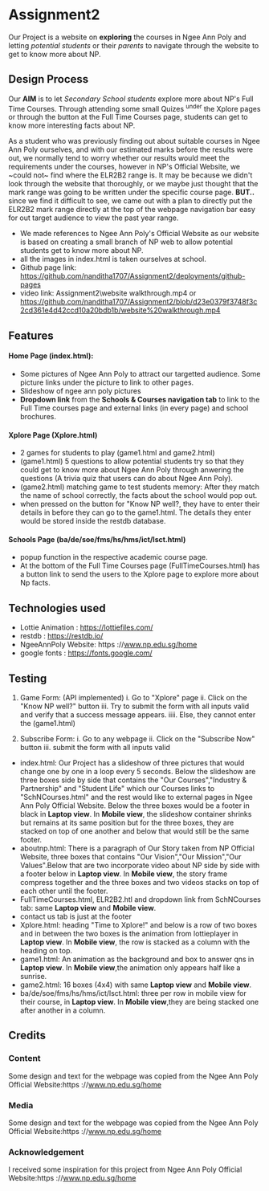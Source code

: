 # Assignment2
Our Project is a website on **exploring** the courses in Ngee Ann Poly and letting _potential students_ or their _parents_ to navigate through the website to get to know more about NP. 

## Design Process
Our **AIM** is to let _Secondary School students_ explore more about NP's Full Time Courses. Through attending some small Quizes <sup>under</sup> the Xplore pages or through the button at the Full Time Courses page, students can get to know more interesting facts about NP.

As a student who was previously finding out about suitable courses in Ngee Ann Poly ourselves, and with our estimated marks before the results were out, we normally tend to worry whether our results would meet the requirements under the courses, however in NP's Official Website, we ~could not~ find where the ELR2B2 range is. It may be because we didn't look through the website that thoroughly, or we maybe just thought that the mark range was going to be written under the specific course page. **BUT..** since we find it difficult to see, we came out with a plan to directly put the ELR2B2 mark range directly at the top of the webpage navigation bar easy for out target audience to view the past year range. 

- We made references to Ngee Ann Poly's Official Website as our website is based on creating a small branch of NP web to allow potential students get to know more about NP.
- all the images in index.html is taken ourselves at school.
- Github page link: https://github.com/nanditha1707/Assignment2/deployments/github-pages
- video link: Assignment2\website walkthrough.mp4 or https://github.com/nanditha1707/Assignment2/blob/d23e0379f3748f3c2cd361e4d42ccd10a20bdb1b/website%20walkthrough.mp4

## Features
#### Home Page (index.html): 
- Some pictures of Ngee Ann Poly to attract our targetted audience. Some picture links under the picture to link to other pages.
- Slideshow of ngee ann poly pictures 
- **Dropdown link** from the **Schools & Courses navigation tab** to link to the Full Time courses page and external links (in every page) and school brochures.

#### Xplore Page (Xplore.html)
- 2 games for students to play (game1.html and game2.html)
- (game1.html) 5 questions to allow potential students try so that they could get to know more about Ngee Ann Poly through anwering the questions (A trivia quiz that users can do about Ngee Ann Poly).
- (game2.html) matching game to test students memory: After they match the name of school correctly, the facts about the school would pop out.
- when pressed on the button for "Know NP well?, they have to enter their details in before they can go to the game1.html. The details they enter would be stored inside the restdb database.
  
#### Schools Page (ba/de/soe/fms/hs/hms/ict/lsct.html)
- popup function in the respective academic course page.
- At the bottom of the Full Time Courses page (FullTimeCourses.html) has a button link to send the users to the Xplore page to explore more about Np facts.
  
## Technologies used
+ Lottie Animation : https://lottiefiles.com/
+ restdb : https://restdb.io/
+ NgeeAnnPoly Website: https ://www.np.edu.sg/home
+ google fonts : https://fonts.google.com/
  
## Testing
1. Game Form: (API implemented)
  i. Go to "Xplore" page
  ii. Click on the "Know NP well?" button
  iii. Try to submit the form with all inputs valid and verify that a success message appears.
  iiii. Else, they cannot enter the (game1.html)

2. Subscribe Form:
  i. Go to any webpage
  ii. Click on the "Subscribe Now" button
  iii. submit the form with all inputs valid

- index.html: Our Project has a slideshow of three pictures that would change one by one in a loop every 5 seconds. Below the slideshow are three boxes side by side that contains the "Our Courses","Industry & Partnership" and "Student Life" which our Courses links to "SchNCourses.html" and the rest would like to external pages in Ngee Ann Poly Official Website. Below the three boxes would be a footer in black in **Laptop view**. In **Mobile view**, the slideshow container shrinks but remains at its same position but for the three boxes, they are stacked on top of one another and below that would still be the same footer.
- aboutnp.html: There is a paragraph of Our Story taken from NP Official Website, three boxes that contains "Our Vision","Our Mission","Our Values".Below that are two incorporate video about NP side by side with a footer below in **Laptop view**. In **Mobile view**, the story frame compress together and the three boxes and two videos stacks on top of each other until the footer.
- FullTimeCourses.html, ELR2B2.htl and dropdown link from SchNCourses tab: same **Laptop view** and **Mobile view**.
- contact us tab is just at the footer
- Xplore.html: heading "Time to Xplore!" and below is a row of two boxes and in between the two boxes is the animation from lottieplayer in **Laptop view**.  In **Mobile view**, the row is stacked as a column with the heading on top.
- game1.html: An animation as the background and box to answer qns in **Laptop view**. In **Mobile view**,the animation only appears half like a sunrise.
- game2.html: 16 boxes (4x4) with same **Laptop view** and **Mobile view**.
- ba/de/soe/fms/hs/hms/ict/lsct.html: three per row in mobile view for their course, in **Laptop view**. In **Mobile view**,they are being stacked one after another in a column.
## Credits
### Content
Some design and text for the webpage was copied from the Ngee Ann Poly Official Website:https ://www.np.edu.sg/home

### Media
Some design and text for the webpage was copied from the Ngee Ann Poly Official Website:https ://www.np.edu.sg/home

### Acknowledgement
I received some inspiration for this project from Ngee Ann Poly Official Website:https ://www.np.edu.sg/home
